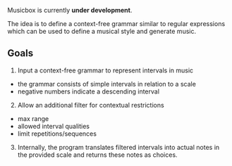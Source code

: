 Musicbox is currently **under development**.

The idea is to define a context-free grammar similar to regular expressions which can be used to define a musical style and generate music.

## Goals

1. Input a context-free grammar to represent intervals in music
  - the grammar consists of simple intervals in relation to a scale
  - negative numbers indicate a descending interval

2. Allow an additional filter for contextual restrictions
  - max range
  - allowed interval qualities
  - limit repetitions/sequences

3. Internally, the program translates filtered intervals into actual notes in the provided scale and returns these notes as choices.
